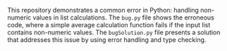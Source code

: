 This repository demonstrates a common error in Python: handling non-numeric values in list calculations. The `bug.py` file shows the erroneous code, where a simple average calculation function fails if the input list contains non-numeric values.  The `bugSolution.py` file presents a solution that addresses this issue by using error handling and type checking.